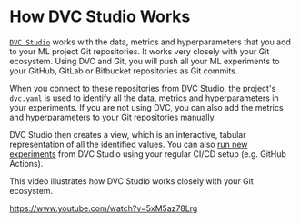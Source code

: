 # How DVC Studio Works

[`DVC Studio`](https://studio.iterative.ai/) works with the data, metrics and
hyperparameters that you add to your ML project Git repositories. It works very
closely with your Git ecosystem. Using DVC and Git, you will push all your ML
experiments to your GitHub, GitLab or Bitbucket repositories as Git commits.

When you connect to these repositories from DVC Studio, the project's `dvc.yaml`
is used to identify all the data, metrics and hyperparameters in your
experiments. If you are not using DVC, you can also add the metrics and
hyperparameters to your Git repositories manually.

DVC Studio then creates a view, which is an interactive, tabular representation
of all the identified values. You can also
[run new experiments](/doc/studio/user-guide/run-experiments) from DVC Studio
using your regular CI/CD setup (e.g. GitHub Actions).

This video illustrates how DVC Studio works closely with your Git ecosystem.

https://www.youtube.com/watch?v=5xM5az78Lrg

